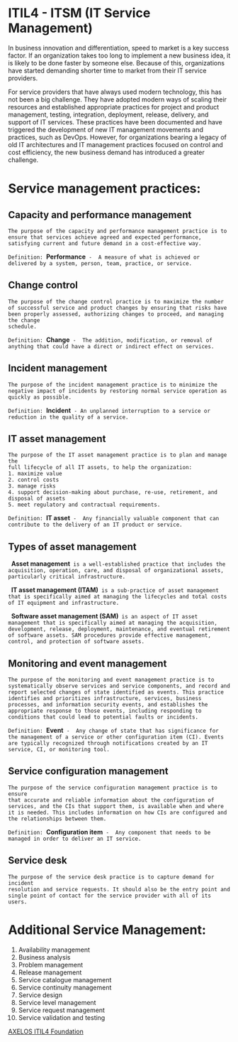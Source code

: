 # ITIL4 - ITSM (IT Service Management)
In business innovation and differentiation, speed to market is a key success
factor. If an organization takes too long to implement a new business idea, it is likely to be done faster by someone else. Because of this, organizations have started demanding shorter time to market from their IT service providers.

For service providers that have always used modern technology, this has not
been a big challenge. They have adopted modern ways of scaling their
resources and established appropriate practices for project and product
management, testing, integration, deployment, release, delivery, and support
of IT services. These practices have been documented and have triggered the
development of new IT management movements and practices, such as
DevOps. However, for organizations bearing a legacy of old IT architectures
and IT management practices focused on control and cost efficiency, the new
business demand has introduced a greater challenge.

# Service management practices:

## Capacity and performance management
```
The purpose of the capacity and performance management practice is to ensure that services achieve agreed and expected performance, satisfying current and future demand in a cost-effective way.
```

`Definition: `**Performance**`  - 
A measure of what is achieved or delivered by a system, person, team, practice, or service.
`
## Change control
```
The purpose of the change control practice is to maximize the number of successful service and product changes by ensuring that risks have been properly assessed, authorizing changes to proceed, and managing the change
schedule.
```
`Definition: `**Change**`  - 
The addition, modification, or removal of anything that could have a direct or
indirect effect on services.
`

## Incident management
```
The purpose of the incident management practice is to minimize the negative impact of incidents by restoring normal service operation as quickly as possible.
```
`Definition: `**Incident**` -
An unplanned interruption to a service or reduction in the quality of a service.`

## IT asset management
```
The purpose of the IT asset management practice is to plan and manage the
full lifecycle of all IT assets, to help the organization:
1. maximize value
2. control costs
3. manage risks
4. support decision-making about purchase, re-use, retirement, and disposal of assets
5. meet regulatory and contractual requirements.
```
`Definition: `**IT asset**` - 
Any financially valuable component that can contribute to the delivery of an IT
product or service.`


## Types of asset management

` `**Asset management**` is a well-established practice that includes the acquisition, operation, care, and disposal of organizational assets, particularly critical infrastructure.`

` `**IT asset management (ITAM)**` is a sub-practice of asset management that is specifically aimed at managing the lifecycles and total costs of IT equipment and infrastructure.`

` `**Software asset management (SAM)**`  is an aspect of IT asset management that is
specifically aimed at managing the acquisition, development, release,
deployment, maintenance, and eventual retirement of software assets. SAM
procedures provide effective management, control, and protection of
software assets.
`

## Monitoring and event management
```
The purpose of the monitoring and event management practice is to
systematically observe services and service components, and record and
report selected changes of state identified as events. This practice identifies and prioritizes infrastructure, services, business processes, and information security events, and establishes the appropriate response to those events, including responding to conditions that could lead to potential faults or incidents.
```

`Definition: `**Event**` - 
Any change of state that has significance for the management of a service or
other configuration item (CI). Events are typically recognized through
notifications created by an IT service, CI, or monitoring tool.`


## Service configuration management
```
The purpose of the service configuration management practice is to ensure
that accurate and reliable information about the configuration of services, and the CIs that support them, is available when and where it is needed. This includes information on how CIs are configured and the relationships between them.
```
`Definition: `**Configuration item**` - 
Any component that needs to be managed in order to deliver an IT service.`


## Service desk
```
The purpose of the service desk practice is to capture demand for incident
resolution and service requests. It should also be the entry point and single point of contact for the service provider with all of its users.
```

# Additional Service Management:
1. Availability management
1. Business analysis
1. Problem management
1. Release management
1. Service catalogue management
1. Service continuity management
1. Service design
1. Service level management
1. Service request management
1. Service validation and testing

[AXELOS ITIL4 Foundation](https://www.axelos.com/certifications/itil-service-management/itil-4-foundation)